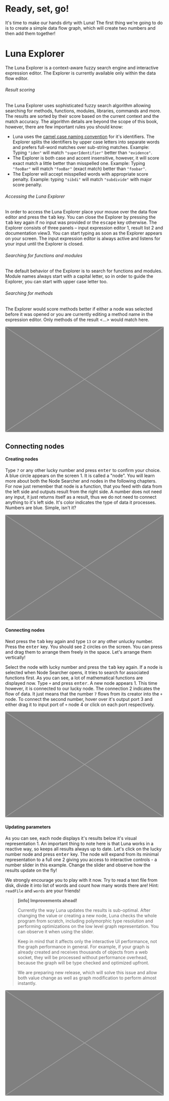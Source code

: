 # Ready, set, go!

It's time to make our hands dirty with Luna! The first thing we're going to do is to create a simple data flow graph, which will create two numbers and then add them together!

# Luna Explorer

The Luna Explorer is a context-aware fuzzy search engine and interactive expression editor. The Explorer is currently available only within the data flow editor.

###### Result scoring
The Luna Explorer uses sophisticated fuzzy search algorithm allowing searching for methods, functions, modules, libraries, commands and more. The results are sorted by their score based on the current context and the match accuracy. The algorithm details are beyond the scope of this book, however, there are few important rules you should know:

  * Luna uses the [camel case naming convention](dummy.md) for it's identifiers. The Explorer splits the identifiers by upper case letters into separate words and prefers full-word matches over sub-string matches.
    Example: Typing `"iden"` will match `"superIdentifier"` better than `"evidence"`.
  * The Explorer is both case and accent insensitive, however, it will score exact match a little better than misspelled one.
    Example: Typing `"fooBar"` will match `"fooBar"` (exact match) better than `"foobar"`. 
  * The Explorer will accept misspelled words with appropriate score penalty.
    Example: typing `"sibdi"` will match `"subdivide"` with major score penalty.


###### Accessing the Luna Explorer
In order to access the Luna Explorer place your mouse over the data flow editor and press the <kbd>tab</kbd> key. You can close the Explorer by pressing the <kbd>tab</kbd> key again if no input was provided or the <kbd>escape</kbd> key otherwise. The Explorer consists of three panels – input expression editor <span class="uiref">1</span>, result list <span class="uiref">2</span> and documentation view<span class="uiref">3</span>. You can start typing as soon as the Explorer appears on your screen. The input expression editor is always active and listens for your input until the Explorer is closed.

###### Searching for functions and modules
The default behavior of the Explorer is to search for functions and modules. Module names always start with a capital letter, so in order to guide the Explorer, you can start with upper case letter too.

###### Searching for methods
The Explorer would score methods better if either a node was selected before it was opened or you are currently editing a method name in the expression editor. Only methods of the result <...> would match here. 

![](/assets/placeholder.jpg)


## Connecting nodes


#### Creating nodes 

Type `7` or any other lucky number and press <kbd>enter</kbd> to confirm your choice. A blue circle appears on the screen <span class="uiref">1</span>. It is called a "node". You will learn more about both the Node Searcher and nodes in the following chapters. For now just remember that node is a function, that you feed with data from the left side and outputs result from the right side. A number does not need any input, it just returns itself as a result, thus we do not need to connect anything to it's left side. It's color indicates the type of data it processes. Numbers are blue. Simple, isn't it? 

![](/assets/placeholder.jpg)


#### Connecting nodes

Next press the <kbd>tab</kbd> key again and type `13` or any other unlucky number. Press the <kbd>enter</kbd> key. You should see 2 circles on the screen. You can press and drag them to arrange them freely in the space. Let's arrange them vertically! 

Select the node with lucky number and press the <kbd>tab</kbd> key again. If a node is selected when Node Searcher opens, it tries to search for associated functions first. As you can see, a lot of mathematical functions are displayed now. Type `+` and press <kbd>enter</kbd>. A new node appears <span class="uiref">1</span>. This time however, it is connected to our lucky node. The connection <span class="uiref">2</span> indicates the flow of data. It just means that the number `7` flows from its creator into the `+` node. To connect the second number, hover over it's output port <span class="uiref">3</span> and either drag it to input port of `+` node <span class="uiref">4</span> or click on each port respectively.

![](/assets/placeholder.jpg)


#### Updating parameters

As you can see, each node displays it's results below it's visual representation <span class="uiref">1</span>. An important thing to note here is that Luna works in a reactive way, so keeps all results always up to date. Let's click on the lucky number node and press <kbd>enter</kbd> key. The node will expand from its minimal representation to a full one <span class="uiref">2</span> giving you access to interactive controls - a number slider in this example. Change the slider and observe how the results update on the fly! 

We strongly encourage you to play with it now. Try to read a text file from disk, divide it into list of words and count how many words there are! Hint: `readFile` and `words` are your friends!


> **[info] Improvements ahead!**
>
> Currently the way Luna updates the results is sub-optimal. After changing the value or creating a new node, Luna checks the whole program from scratch, including polymorphic type resolution and performing optimizations on the low level graph representation. You can observe it when using the slider. 
>
>Keep in mind that it affects only the interactive UI performance, not the graph performance in general. For example, if your graph is already created and receives thousands of objects from a web socket, they will be processed without performance overhead, because the graph will be type checked and optimized upfront.
>
>We are preparing new release, which will solve this issue and allow both value change as well as graph modification to perform almost instantly.

![](/assets/placeholder.jpg)
